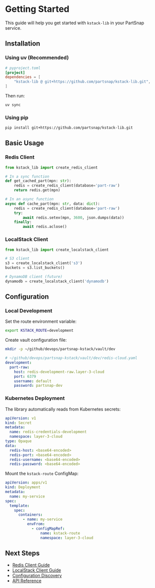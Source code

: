 # Getting Started

This guide will help you get started with `kstack-lib` in your PartSnap service.

## Installation

### Using uv (Recommended)

```toml
# pyproject.toml
[project]
dependencies = [
    "kstack-lib @ git+https://github.com/partsnap/kstack-lib.git",
]
```

Then run:

```bash
uv sync
```

### Using pip

```bash
pip install git+https://github.com/partsnap/kstack-lib.git
```

## Basic Usage

### Redis Client

```python
from kstack_lib import create_redis_client

# In a sync function
def get_cached_part(mpn: str):
    redis = create_redis_client(database='part-raw')
    return redis.get(mpn)

# In an async function
async def cache_part(mpn: str, data: dict):
    redis = create_redis_client(database='part-raw')
    try:
        await redis.setex(mpn, 3600, json.dumps(data))
    finally:
        await redis.aclose()
```

### LocalStack Client

```python
from kstack_lib import create_localstack_client

# S3 client
s3 = create_localstack_client('s3')
buckets = s3.list_buckets()

# DynamoDB client (future)
dynamodb = create_localstack_client('dynamodb')
```

## Configuration

### Local Development

Set the route environment variable:

```bash
export KSTACK_ROUTE=development
```

Create vault configuration file:

```bash
mkdir -p ~/github/devops/partsnap-kstack/vault/dev
```

```yaml
# ~/github/devops/partsnap-kstack/vault/dev/redis-cloud.yaml
development:
  part-raw:
    host: redis-development-raw.layer-3-cloud
    port: 6379
    username: default
    password: partsnap-dev
```

### Kubernetes Deployment

The library automatically reads from Kubernetes secrets:

```yaml
apiVersion: v1
kind: Secret
metadata:
  name: redis-credentials-development
  namespace: layer-3-cloud
type: Opaque
data:
  redis-host: <base64-encoded>
  redis-port: <base64-encoded>
  redis-username: <base64-encoded>
  redis-password: <base64-encoded>
```

Mount the `kstack-route` ConfigMap:

```yaml
apiVersion: apps/v1
kind: Deployment
metadata:
  name: my-service
spec:
  template:
    spec:
      containers:
        - name: my-service
          envFrom:
            - configMapRef:
                name: kstack-route
                namespace: layer-3-cloud
```

## Next Steps

- [Redis Client Guide](guide/redis-client.md)
- [LocalStack Client Guide](guide/localstack-client.md)
- [Configuration Discovery](guide/configuration.md)
- [API Reference](api/clients.md)
